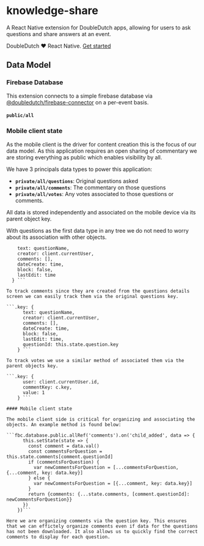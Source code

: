 # knowledge-share

A React Native extension for DoubleDutch apps, allowing for users to ask questions and share answers at an event.

DoubleDutch ❤️ React Native. [Get started](https://doubledutch.github.io/rn/)

## Data Model

### Firebase Database

This extension connects to a simple firebase database via
[@doubledutch/firebase-connector](https://www.npmjs.com/package/@doubledutch/firebase-connector)
on a per-event basis.

#### `public/all`

### Mobile client state

As the mobile client is the driver for content creation this is the focus of our data model. As this application requires an open sharing of commentary we are storing everything as public which enables visibility by all.

We have 3 principals data types to power this application:
- **`private/all/questions`**: Original questions asked
- **`private/all/comments`**: The commentary on those questions
- **`private/all/votes`**: Any votes associated to those questions or comments.

All data is stored independently and associated on the mobile device via its parent object key.

With questions as the first data type in any tree we do not need to worry about its association with other objects.

  ```.key: {
      text: questionName,
      creator: client.currentUser,
      comments: [],
      dateCreate: time,
      block: false,
      lastEdit: time
    } ```

To track comments since they are created from the questions details screen we can easily track them via the original questions key.

  ```.key: {
        text: questionName,
        creator: client.currentUser,
        comments: [],
        dateCreate: time,
        block: false,
        lastEdit: time,
        questionId: this.state.question.key
      } ```

To track votes we use a similar method of associated them via the parent objects key.      

  ```.key: {
        user: client.currentUser.id,
        commentKey: c.key,
        value: 1
      } ```

#### Mobile client state

The mobile client side is critical for organizing and associating the objects. An example method is found below:

 ```fbc.database.public.allRef('comments').on('child_added', data => {
        this.setState(state => {
          const comment = data.val()
          const commentsForQuestion = this.state.comments[comment.questionId]
          if (commentsForQuestion) {
            var newCommentsForQuestion = [...commentsForQuestion, {...comment, key: data.key}]
          } else {
            var newCommentsForQuestion = [{...comment, key: data.key}]
          }
          return {comments: {...state.comments, [comment.questionId]: newCommentsForQuestion}}
        })
      })```

  Here we are organizing comments via the question key. This ensures that we can effictely organize comments even if data for the questions has not been downloaded. It also allows us to quickly find the correct comments to display for each question.
